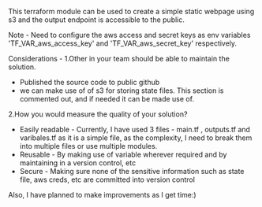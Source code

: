 This terraform module can be used to create a simple static webpage using s3 and the output endpoint is accessible to the public. 


Note - Need to configure the aws access and secret keys as env variables 'TF_VAR_aws_access_key' and 'TF_VAR_aws_secret_key' respectively. 

Considerations - 
1.Other in your team should be able to maintain the solution. 
- Published the source code to public github  
- we can make use of of s3 for storing state files. This section is commented out, and if needed it can be made use of.

2.How you would measure the quality of your solution?
- Easily readable - Currently, I have used 3 files - main.tf , outputs.tf and varibales.tf as it is a simple file, as the complexity, I need to break them into multiple files or use multiple modules.
- Reusable - By making use of variable wherever required and by maintaining in a version control, etc
- Secure - Making sure none of the sensitive information such as state file, aws creds, etc are committed into version control

Also, I have planned to make improvements as I get time:)
